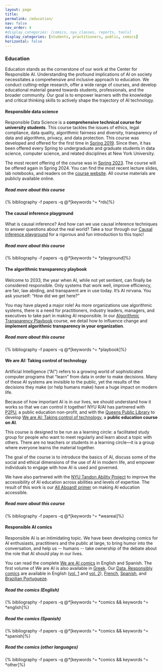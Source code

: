 ```yaml
---
layout: page
title:
permalink: /education/
nav: false
nav_order: 4
#display_categories: [comics, nyu_classes, reports, tools]
display_categories: [students, practitioners, public, comics]
horizontal: false
---
```


<!-- <div id="banner-other" style="background-image: url('{{ "/assets/img/banner/M5-banner.png" | relative_url }}');"></div> -->

<h3 class="category" id="education">Education</h3>

Education stands as the cornerstone of our work at the Center for
Responsible AI. Understanding the profound implications of AI on
society necessitates a comprehensive and inclusive approach to
education. We conduct cutting-edge research, offer a wide range of
courses, and develop educational material geared towards students,
professionals, and the broader community. Our goal is to empower
learners with the knowledge and critical thinking skills to actively
shape the trajectory of AI technology.

<h4 class="category" id="rds">Responsible data science</h4>

Responsible Data Science is a **comprehensive technical course for
university students**.  This course tackles the issues of ethics,
legal compliance, data quality, algorithmic fairness and diversity,
transparency of data and algorithms, privacy, and data
protection. This course was developed and offered for the first time
in [Spring 2019](https://dataresponsibly.github.io/courses/spring19).
Since then, it has been offered every Spring to undergraduate and
graduate students in data science, computer science, and related
disciplines at New York University.

The most recent offering of the course was in [Spring
2023](https://dataresponsibly.github.io/rds23/).  The course will be
offered again in Spring 2024. You can find the most recent lecture
slides, lab notebooks, and readers on the [course
website](https://dataresponsibly.github.io/rds/).  All course
materials are publicly available online.

<h5>Read more about this course</h5>

<div class="publications"> 
{% bibliography -f papers -q @*[keywords ^= *rds]%}
</div>

<h4 class="category" id="playground">The causal inference playground</h4>

What is causal inference? And how can we use causal inference
techniques to answer questions about the real world?  Take a tour
through our [Causal inference
playground](https://r-ai.co/ci-playground)
for a rigorous and fun introduction to this topic!

<h5>Read more about this course</h5>

<div class="publications"> 
{% bibliography -f papers -q @*[keywords ^= *playground]%}
</div>

<h4 class="category" id="playbook">The algorithmic transparency playbook</h4>

Welcome to 2033, the year when AI, while not yet sentient, can finally
be considered responsible. Only systems that work well, improve
efficiency, are fair, law abiding, and transparent are in use
today. It’s AI nirvana. You ask yourself: “How did we get here?”

You may have played a major role! As more organizations use
algorithmic systems, there is a need for practitioners, industry
leaders, managers, and executives to take part in making AI
responsible. In our [Algorithmic Transparency
Playbook](https://dataresponsibly.github.io/algorithmic-transparency-playbook/)
course, we detail how to influence change and **implement algorithmic
transparency in your organization**.

<h5><b>Read more about this course</b></h5>

<div class="publications"> 
{% bibliography -f papers -q @*[keywords ^= *playbook]%}
</div>

<h4 class="category" id="weareai">We are AI: Taking control of technology</h4>

Artificial Intelligence (“AI”) refers to a growing world of
sophisticated computer programs that “learn” from data in order to
make decisions. Many of these AI systems are invisible to the public,
yet the results of the decisions they make (or help humans make) have
a huge impact on modern life.

Because of how important AI is in our lives, we should understand how
it works so that we can control it together!  NYU R/AI has partnered
with [P2PU](https://www.p2pu.org/en/), a public education non-profit,
and with the [Queens Public
Library](https://www.queenslibrary.org/about-us/news-media/blog/2482)
to develop [We are AI: Taking control of
technology](https://r-ai.co/We-are-AI), a **public
education course on AI**.

This course is designed to be run as a learning circle: a facilitated
study group for people who want to meet regularly and learn about a
topic with others. There are no teachers or students in a learning
circle—it is a group where everyone learns the material together.

The goal of the course is to introduce the basics of AI, discuss some
of the social and ethical dimensions of the use of AI in modern life,
and empower individuals to engage with how AI is used and governed.

We have also partnered with the [NYU Tandon Ability
Project](http://ability.nyu.edu/) to improve the accessibility of AI
education across abilities and levels of expertise.  The result of
this work is our [All Aboard! primer](http://r-ai.co/AllAboard) on
making AI education accessible.

<h5><b>Read more about this course</b></h5>

<div class="publications"> 
{% bibliography -f papers -q @*[keywords ^= *weareai]%}
</div>

<h4 class="category" id="comics">Responsible AI comics</h4>

Responsible AI is an intimidating topic.  We have been developing
comics for AI enthusiasts, practitiners and the public at large, to
bring humor into the conversation, and help us -- humans -- take
ownership of the debate about the role that AI should play in our
lives.

You can read the complete [We are AI
comics](https://r-ai.co/WeAreAI_ComicsSeries) in English and Spanish.
The first volume of We are AI is also available in
[Greek](https://dataresponsibly.github.io/comics/we-are-ai/Vol1_gk.pdf). Our
[Data, Responsibly comics](https://dataresponsibly.github.io/comics/)
are available in English
([vol. 1](https://dataresponsibly.github.io/comics/vol1/mirror_en.pdf)
and
[vol. 2](https://dataresponsibly.github.io/comics/vol2/fairness_en.pdf)),
[French](https://dataresponsibly.github.io/comics/vol1/mirror_fr.pdf),
[Spanish](https://dataresponsibly.github.io/comics/vol1/mirror_es.pdf),
and [Brazilian
Portugueze](https://dataresponsibly.github.io/comics/vol1/mirror_br.pdf).


<h5><b>Read the comics (English)</b></h5>

<div class="publications-div"> 
{% bibliography -f papers -q @*[keywords ^= *comics && keywords ^= *english]%}
</div>
<p><h5><b>Read the comics (Spanish)</b></h5>

<div class="publications-div"> 
{% bibliography -f papers -q @*[keywords ^= *comics && keywords ^= *spanish]%}
</div>

<p><h5><b>Read the comics (other languages)</b></h5>

<div class="publications-div"> 
{% bibliography -f papers -q @*[keywords ^= *comics && keywords ^= *other]%}
</div>
